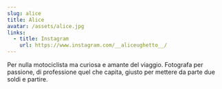 ```yaml
---
slug: alice
title: Alice
avatar: /assets/alice.jpg
links:
  - title: Instagram
    url: https://www.instagram.com/__aliceughetto__/
---
```

Per nulla motociclista ma curiosa e amante del viaggio. Fotografa per passione, di professione quel che capita, giusto per mettere da parte due soldi e partire.
